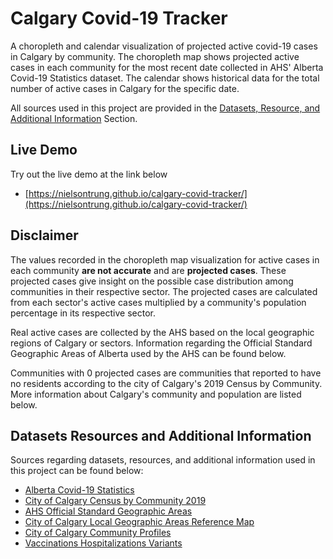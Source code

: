 # Calgary Covid-19 Tracker
A choropleth and calendar visualization of projected active covid-19 cases in Calgary by community. The choropleth map shows projected active cases in each community for the most recent date collected in AHS' Alberta Covid-19 Statistics dataset. The calendar shows historical data for the total number of active cases in Calgary for the specific date. 

All sources used in this project are provided in the 
[Datasets, Resource, and Additional Information](#datasets-resources-and-additional-information) 
Section.

## Live Demo
Try out the live demo at the link below
- [https://nielsontrung.github.io/calgary-covid-tracker/](https://nielsontrung.github.io/calgary-covid-tracker/)

## Disclaimer
The values recorded in the choropleth map visualization for active cases in each community **are not accurate** and are **projected cases**. These projected cases give insight on the possible case distribution among communities in their respective sector. The projected cases are calculated from each sector's active cases multiplied by a community's population percentage in its respective sector.

Real active cases are collected by the AHS based on the local geographic regions of Calgary or sectors. Information regarding the Official Standard Geographic Areas of Alberta used by the AHS can be found below.

Communities with 0 projected cases are communities that reported to have no residents according to the city of Calgary's 2019 Census by Community. More information about Calgary's community and population are listed below. 

## Datasets Resources and Additional Information
Sources regarding datasets, resources, and additional information used in this project can be found below:
- [Alberta Covid-19 Statistics](https://nielsontrung.github.io/calgary-covid-tracker/)
- [City of Calgary Census by Community 2019](https://data.calgary.ca/Demographics/Census-by-Community-2019/rkfr-buzb)
- [AHS Official Standard Geographic Areas](https://open.alberta.ca/dataset/a14b50c9-94b2-4024-8ee5-c13fb70abb4a/resource/70fd0f2c-5a7c-45a3-bdaa-e1b4f4c5d9a4/download/official-standard-geographic-area-document.pdf)
- [City of Calgary Local Geographic Areas Reference Map](https://ago-item-storage.s3.us-east-1.amazonaws.com/3fd5637e5a1e446e8835f0382f4161dc/City_of_Calgary_-_Local_Geographic_Areas.pdf?X-Amz-Security-Token=IQoJb3JpZ2luX2VjEFMaCXVzLWVhc3QtMSJHMEUCIFV%2B8gOovcc6mp%2BlhPRQ0RbHmwBy9dxz%2BlUD%2FLE7q9fyAiEA4jDeVYFBjWasjc2E8Ypf4dsQGty561cwyGJfV5Z90Dwq%2BgMIfBAAGgw2MDQ3NTgxMDI2NjUiDKElINEq09LuULX8TCrXA2PzVnmHdoh8uHmeuRcMEXuXNFVG3vKmpem%2F0hty4Z8w0Kl85OoDvxWCRZGS9kHeZ%2FPqwfl4tRXhAk42rRyRTanQBKxXyaiL32jTns990GuL6XGRBIZzKczM%2FBniEQQXSUuoyzeCAtx%2FtInz%2FwBG%2FtoNwgUGRjnrZ3VX5KaSQqxPBML9aEdc6vEUxoTV%2FYVNyD%2F4yjhgxhO6njbED%2BVZG8NBBxvW%2FFkh3TCYc398FVr4AV6LVjcJSUgBMwyLfwHKHS%2ByfARW1A3Zghfq3oYpXO2zEDD6qHt%2B7YhRMvzy%2BjqSkN7B9tD06mu4x1vh8I3u4tfW3YOqkOPHlJKvts4bhlH6%2Fb7hEC74uAVUkJTqat%2FlgNG2BsEEknw0pqTZMbnWA1iAa6OcVUPDxxsB8%2BeByU52L5AgqCECiWYS86i05kwRddt3PUL2xbyTDE%2B%2Bg1IcwGXzbhv8%2FKIAVDBRjDBJeAnut1YjIQbz3SKS7GdvGQFmkvrctJx03SuITFyzlBr7cW9aLs1MIQTES0FIxDnNS0tz7Ih6XIW2w%2BGOQVHUTXs2Vs36wJGApIRvSPU8oEmMtyoITiAHaWuZwXQygjRaOfiB0KroXfz1%2BqAduFVXrgew0XdC5p8RhDCD8LuPBjqlAQBbfsMBd%2BeRcO2aftZw7KnJtF%2F%2BEcdOF%2FS9UFHnPbsJ56wPrGWoI1VOh85ibe2mduxaZnGWblSpYG6%2Bnxdv7cknLynU%2FnDQbaI5Ky1%2F1fmPJed605YWsIsJ56DFBBSWjUx9jer66uaqqWTqvOPuceAXzBJ9tQMJMgxA9Nv8Y4Om%2FiUzlF83i5sxKVdlKi8NKwar3j97DI5T4RUV9QB1bb4x6OS3XA%3D%3D&X-Amz-Algorithm=AWS4-HMAC-SHA256&X-Amz-Date=20220124T191854Z&X-Amz-SignedHeaders=host&X-Amz-Expires=300&X-Amz-Credential=ASIAYZTTEKKEUTL6BD4M%2F20220124%2Fus-east-1%2Fs3%2Faws4_request&X-Amz-Signature=5deb52a4e7f9e17d679d5494cdb25cee185c8db90f09178e7b7a5b6c078dbfe4)
- [City of Calgary Community Profiles](https://www.calgary.ca/csps/cns/research-and-strategy/community-profiles/community-profiles.html)
- [Vaccinations Hospitalizations Variants](https://yyccovid.ca/)



